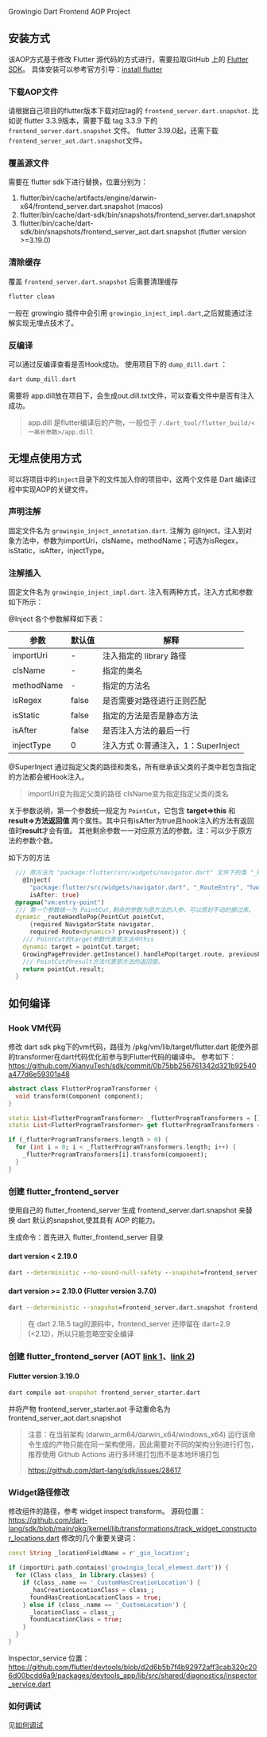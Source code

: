 Growingio Dart Frontend AOP Project

## 安装方式

该AOP方式基于修改 Flutter 源代码的方式进行，需要拉取GitHub 上的 [Flutter SDK](https://github.com/flutter/flutter)。
具体安装可以参考官方引导：[install flutter](https://docs.flutter.dev/get-started/install/macos#downloading-straight-from-github-instead-of-using-an-archive)

### 下载AOP文件
请根据自己项目的flutter版本下载对应tag的 `frontend_server.dart.snapshot`.
比如说 flutter 3.3.9版本，需要下载 tag 3.3.9 下的 `frontend_server.dart.snapshot` 文件。
flutter 3.19.0起，还需下载`frontend_server_aot.dart.snapshot`文件。

### 覆盖源文件
需要在 flutter sdk下进行替换，位置分别为：
1. flutter/bin/cache/artifacts/engine/darwin-x64/frontend_server.dart.snapshot (macos)
2. flutter/bin/cache/dart-sdk/bin/snapshots/frontend_server.dart.snapshot
3. flutter/bin/cache/dart-sdk/bin/snapshots/frontend_server_aot.dart.snapshot (flutter version >=3.19.0)

### 清除缓存
覆盖 `frontend_server.dart.snapshot` 后需要清理缓存
```cmd
flutter clean
```
一般在 growingio 插件中会引用 `growingio_inject_impl.dart`,之后就能通过注解实现无埋点技术了。

### 反编译
可以通过反编译查看是否Hook成功。
使用项目下的 `dump_dill.dart` ：

```dart
dart dump_dill.dart 
```

需要将 app.dill放在项目下，会生成out.dill.txt文件，可以查看文件中是否有注入成功。

> app.dill 是flutter编译后的产物，一般位于 `/.dart_tool/flutter_build/<一串长参数>/app.dill`

## 无埋点使用方式

可以将项目中的`inject`目录下的文件加入你的项目中，这两个文件是 Dart 编译过程中实现AOP的关键文件。

### 声明注解
固定文件名为 `growingio_inject_annotation.dart`. 
注解为 @Inject，注入到对象方法中，参数为importUri，clsName，methodName；可选为isRegex，isStatic，isAfter，injectType。

### 注解插入
固定文件名为 `growingio_inject_impl.dart`.
注入有两种方式，注入方式和参数如下所示：

@Inject 各个参数解释如下表：

|  参数   |  默认值  | 解释 |
| ----  | ---- | ---- |
| importUri  | - | 注入指定的 library 路径 |
| clsName  | - | 指定的类名 |
| methodName | - | 指定的方法名 |
| isRegex | false | 是否需要对路径进行正则匹配 | 
| isStatic | false | 指定的方法是否是静态方法 |
| isAfter | false | 是否注入方法的最后一行 |
| injectType | 0 | 注入方式 0:普通注入，1：SuperInject |

@SuperInject 通过指定父类的路径和类名，所有继承该父类的子类中若包含指定的方法都会被Hook注入。
> importUri变为指定父类的路径 clsName变为指定指定父类的类名

关于参数说明，第一个参数统一规定为 `PointCut`，它包含 **target=>this** 和 **result=>方法返回值** 两个属性。其中只有isAfter为true且hook注入的方法有返回值时**result**才会有值。
其他剩余参数一一对应原方法的参数。注：可以少于原方法的参数个数。

如下方的方法
```dart
  /// 原方法为 "package:flutter/src/widgets/navigator.dart" 文件下的类 "_RouteEntry"的"handlePop"方法。
    @Inject(
      "package:flutter/src/widgets/navigator.dart", "_RouteEntry", "handlePop",
      isAfter: true)
  @pragma("vm:entry-point")
  /// 第一个参数统一为 PointCut,剩余的参数为原方法的入参，可以原封不动的挪过来。
  dynamic _routeHandlePop(PointCut pointCut,
      {required NavigatorState navigator,
      required Route<dynamic>? previousPresent}) {
    /// PointCut的target参数代表原方法中this
    dynamic target = pointCut.target;
    GrowingPageProvider.getInstance().handlePop(target.route, previousPresent);
    /// PointCut的result方法代表原方法的返回值。
    return pointCut.result;
  }
```

## 如何编译

### Hook VM代码
修改 dart sdk pkg下的vm代码，路径为 <dart sdk>/pkg/vm/lib/target/flutter.dart
能使外部的transformer在dart代码优化前参与到Flutter代码的编译中。
参考如下：https://github.com/XianyuTech/sdk/commit/0b75bb256761342d321b92540a477d6e59301a48
```dart
abstract class FlutterProgramTransformer {
  void transform(Component component);
}

static List<FlutterProgramTransformer> _flutterProgramTransformers = [];
static List<FlutterProgramTransformer> get flutterProgramTransformers => _flutterProgramTransformers;

if (_flutterProgramTransformers.length > 0) {
  for (int i = 0; i < _flutterProgramTransformers.length; i++) {
    _flutterProgramTransformers[i].transform(component);
  }
}
```

### 创建 flutter_frontend_server
使用自己的 flutter_frontend_server 生成 frontend_server.dart.snapshot 来替换 dart 默认的snapshot,使其具有 AOP 的能力。

生成命令：首先进入 flutter_frontend_server 目录
#### dart version < 2.19.0

```cmd
dart --deterministic --no-sound-null-safety --snapshot=frontend_server.dart.snapshot frontend_server_starter.dart
```
#### dart version >= 2.19.0 (Flutter version 3.7.0)

```cmd
dart --deterministic --snapshot=frontend_server.dart.snapshot frontend_server_starter.dart
```
> 在 dart 2.18.5 tag的源码中，frontend_server 还停留在 dart=2.9 (<2.12)，所以只能忽略空安全编译

### 创建 flutter_frontend_server (AOT [link 1](https://github.com/flutter/flutter/pull/136282)、[link 2](https://github.com/dart-lang/sdk/issues/53576))

#### Flutter version 3.19.0

```cmd
dart compile aot-snapshot frontend_server_starter.dart
```

并将产物 frontend_server_starter.aot 手动重命名为 frontend_server_aot.dart.snapshot

> 注意：在当前架构 (darwin_arm64/darwin_x64/windows_x64) 运行该命令生成的产物只能在同一架构使用，因此需要对不同的架构分别进行打包，推荐使用 Github Actions 进行多环境打包而不是本地环境打包
>
> https://github.com/dart-lang/sdk/issues/28617

### Widget路径修改

修改组件的路径，参考 widget inspect transform。
源码位置：https://github.com/dart-lang/sdk/blob/main/pkg/kernel/lib/transformations/track_widget_constructor_locations.dart
修改的几个重要关键词：
```dart
const String _locationFieldName = r'_gio_location';

if (importUri.path.contains('growingio_local_element.dart')) {
  for (Class class_ in library.classes) {
    if (class_.name == '_CustomHasCreationLocation') {
      _hasCreationLocationClass = class_;
      foundHasCreationLocationClass = true;
    } else if (class_.name == '_CustomLocation') {
      _locationClass = class_;
      foundLocationClass = true;
    }
  }
}
```
Inspector_service 位置：https://github.com/flutter/devtools/blob/d2d6b5b7f4b92972aff3cab320c206d00bcdd6a9/packages/devtools_app/lib/src/shared/diagnostics/inspector_service.dart

### 如何调试

见[如何调试](docs/如何调试.md)